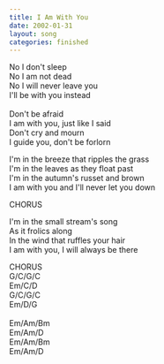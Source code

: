 ```yaml
---
title: I Am With You
date: 2002-01-31
layout: song
categories: finished
---
```

<div class="chorus">
  No I don't sleep<br/>
  No I am not dead<br/>
  No I will never leave you<br/>
  I'll be with you instead<br/>
  <br/>
  Don't be afraid<br/>
  I am with you, just like I said<br/>
  Don't cry and mourn<br/>
  I guide you, don't be forlorn
</div>

I'm in the breeze that ripples the grass  
I'm in the leaves as they float past  
I'm in the autumn's russet and brown  
I am with you and I'll never let you down

<div class="chorus">CHORUS</div>

I'm in the small stream's song  
As it frolics along  
In the wind that ruffles your hair  
I am with you, I will always be there

<div class="chorus">CHORUS</div>

<div class="chords">
  G/C/G/C<br/>
  Em/C/D<br/>
  G/C/G/C<br/>
  Em/D/G<br/>
  <br/>
  Em/Am/Bm<br/>
  Em/Am/D<br/>
  Em/Am/Bm<br/>
  Em/Am/D
</div>
